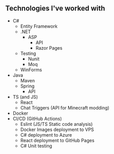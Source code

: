 ## Technologies I've worked with
- C#
  - Entity Framework
  - .NET
    - ASP
      - API
      - Razor Pages
  - Testing
    - Nunit
    - Moq
  - WinForms
- Java
  - Maven
  - Spring
    - API
- TS (and JS)
  - React
  - Chat Triggers (API for Minecraft modding)
- Docker
- CI/CD (GitHub Actions)
  - Eslint (JS/TS Static code analysis)
  - Docker Images deployment to VPS
  - C# deployment to Azure
  - React deployment to GitHub Pages
  - C# Unit testing 